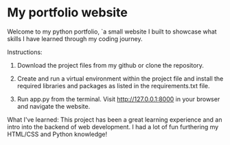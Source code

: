 # My portfolio website
 
Welcome to my python portfolio, `a small website I built to showcase what skills I have learned through my coding journey.

Instructions:
1. Download the project files from my github or clone the repository. 

2. Create and run a virtual environment within the project file and install the required libraries and packages as listed in the requirements.txt file. 

3. Run app.py from the terminal. Visit http://127.0.0.1:8000 in your browser and navigate the website. 

What I've learned:
This project has been a great learning experience and an intro into the backend of web development. I had a lot of fun furthering my HTML/CSS and Python knowledge!